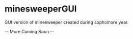 # minesweeperGUI

GUI version of minesweeper created during sophomore year.

-- More Coming Soon --
